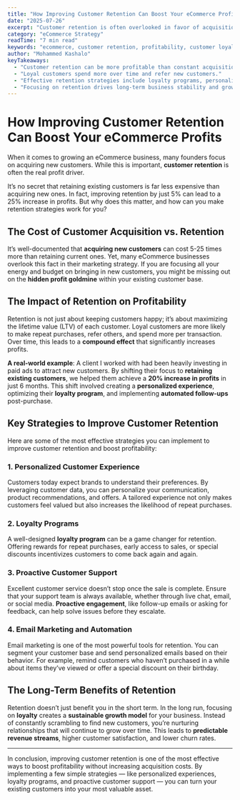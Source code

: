 ```yaml
---
title: "How Improving Customer Retention Can Boost Your eCommerce Profits"
date: "2025-07-26"
excerpt: "Customer retention is often overlooked in favor of acquisition. However, focusing on retaining existing customers can lead to more sustainable profits. Here's how."
category: "eCommerce Strategy"
readTime: "7 min read"
keywords: "ecommerce, customer retention, profitability, customer loyalty, retention strategies, ecommerce growth"
author: "Mohammed Kashalo"
keyTakeaways:
  - "Customer retention can be more profitable than constant acquisition."
  - "Loyal customers spend more over time and refer new customers."
  - "Effective retention strategies include loyalty programs, personalized experiences, and proactive customer service."
  - "Focusing on retention drives long-term business stability and growth."
---
```


# How Improving Customer Retention Can Boost Your eCommerce Profits

When it comes to growing an eCommerce business, many founders focus on acquiring new customers. While this is important, **customer retention** is often the real profit driver. 

It’s no secret that retaining existing customers is far less expensive than acquiring new ones. In fact, improving retention by just 5% can lead to a 25% increase in profits. But why does this matter, and how can you make retention strategies work for you?

## The Cost of Customer Acquisition vs. Retention

It’s well-documented that **acquiring new customers** can cost 5-25 times more than retaining current ones. Yet, many eCommerce businesses overlook this fact in their marketing strategy. If you are focusing all your energy and budget on bringing in new customers, you might be missing out on the **hidden profit goldmine** within your existing customer base.

## The Impact of Retention on Profitability

Retention is not just about keeping customers happy; it’s about maximizing the lifetime value (LTV) of each customer. Loyal customers are more likely to make repeat purchases, refer others, and spend more per transaction. Over time, this leads to a **compound effect** that significantly increases profits.

**A real-world example**: A client I worked with had been heavily investing in paid ads to attract new customers. By shifting their focus to **retaining existing customers**, we helped them achieve a **20% increase in profits** in just 6 months. This shift involved creating a **personalized experience**, optimizing their **loyalty program**, and implementing **automated follow-ups** post-purchase.

## Key Strategies to Improve Customer Retention

Here are some of the most effective strategies you can implement to improve customer retention and boost profitability:

### 1. **Personalized Customer Experience**

Customers today expect brands to understand their preferences. By leveraging customer data, you can personalize your communication, product recommendations, and offers. A tailored experience not only makes customers feel valued but also increases the likelihood of repeat purchases.

### 2. **Loyalty Programs**

A well-designed **loyalty program** can be a game changer for retention. Offering rewards for repeat purchases, early access to sales, or special discounts incentivizes customers to come back again and again.

### 3. **Proactive Customer Support**

Excellent customer service doesn’t stop once the sale is complete. Ensure that your support team is always available, whether through live chat, email, or social media. **Proactive engagement**, like follow-up emails or asking for feedback, can help solve issues before they escalate.

### 4. **Email Marketing and Automation**

Email marketing is one of the most powerful tools for retention. You can segment your customer base and send personalized emails based on their behavior. For example, remind customers who haven’t purchased in a while about items they’ve viewed or offer a special discount on their birthday.

## The Long-Term Benefits of Retention

Retention doesn’t just benefit you in the short term. In the long run, focusing on **loyalty** creates a **sustainable growth model** for your business. Instead of constantly scrambling to find new customers, you’re nurturing relationships that will continue to grow over time. This leads to **predictable revenue streams**, higher customer satisfaction, and lower churn rates.

---

In conclusion, improving customer retention is one of the most effective ways to boost profitability without increasing acquisition costs. By implementing a few simple strategies — like personalized experiences, loyalty programs, and proactive customer support — you can turn your existing customers into your most valuable asset.
